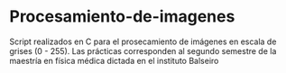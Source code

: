 # Procesamiento-de-imagenes
Script realizados en C para el prosecamiento de imágenes en escala de grises (0 - 255). Las prácticas corresponden al segundo semestre de la maestría en física médica dictada en el instituto Balseiro
